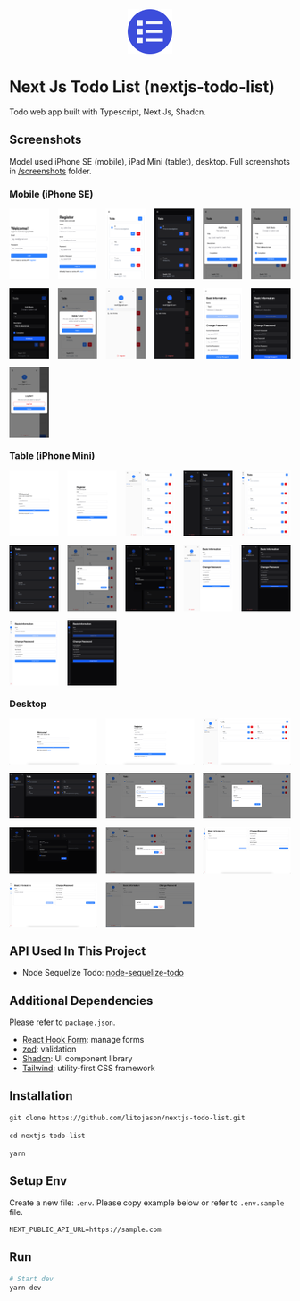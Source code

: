 <div align='center'>
    <img alt='NextJS Todo List Logo' src='/public/logo.png' style='width:80px;height:80px;' />
</div>

# Next Js Todo List (nextjs-todo-list)

Todo web app built with Typescript, Next Js, Shadcn.

## Screenshots

Model used iPhone SE (mobile), iPad Mini (tablet), desktop.
Full screenshots in [/screenshots](./screenshots/) folder.

### Mobile (iPhone SE)

<div style='display:grid;gap:16px 16px;grid-template-columns: repeat(6, minmax(0, 1fr));'>
    <img src="/screenshots/mobile/1-iphone-se-login.png">
    <img src="/screenshots/mobile/2-iphone-se-register.png">
    <img src="/screenshots/mobile/3-iphone-se-todo-light.png">
    <img src="/screenshots/mobile/3-iphone-se-todo-dark.png">
    <img src="/screenshots/mobile/4-iphone-se-add-todo.png">
    <img src="/screenshots/mobile/5-iphone-se-edit-todo-light.png">
    <img src="/screenshots/mobile/5-iphone-se-edit-todo-dark.png">
    <img src="/screenshots/mobile/6-iphone-se-delete-todo.png">
    <img src="/screenshots/mobile/7-iphone-se-sidebar-light.png">
    <img src="/screenshots/mobile/7-iphone-se-sidebar-dark.png">
    <img src="/screenshots/mobile/8-iphone-se-edit-profile-light.png">
    <img src="/screenshots/mobile/8-iphone-se-edit-profile-dark.png">
    <img src="/screenshots/mobile/9-iphone-se-logout.png">

</div>

### Table (iPhone Mini)

<div style='display:grid;gap:16px 16px;grid-template-columns: repeat(5, minmax(0, 1fr));'>
    <img src="/screenshots/tablet/1-ipad-mini-login.png">
    <img src="/screenshots/tablet/2-ipad-mini-register.png">
    <img src="/screenshots/tablet/3-ipad-mini-todo-light-expanded.png">
    <img src="/screenshots/tablet/3-ipad-mini-todo-dark-expanded.png">
    <img src="/screenshots/tablet/3-ipad-mini-todo-light-collapsed.png">
    <img src="/screenshots/tablet/3-ipad-mini-todo-dark-collapsed.png">
    <img src="/screenshots/tablet/4-ipad-mini-edit-todo-light.png">
    <img src="/screenshots/tablet/4-ipad-mini-edit-todo-dark.png">
    <img src="/screenshots/tablet/5-ipad-mini-edit-profile-light-expanded.png">
    <img src="/screenshots/tablet/5-ipad-mini-edit-profile-dark-expanded.png">
    <img src="/screenshots/tablet/5-ipad-mini-edit-profile-light-collapsed.png">
    <img src="/screenshots/tablet/5-ipad-mini-edit-profile-dark-collapsed.png">

</div>

### Desktop

<div style='display:grid;gap:16px 16px;grid-template-columns: repeat(3, minmax(0, 1fr));'>
    <img src="/screenshots/desktop/1-dashboard-login.png">
    <img src="/screenshots/desktop/2-dashboard-register.png">
    <img src="/screenshots/desktop/3-dashboard-todo-light.png">
    <img src="/screenshots/desktop/3-dashboard-todo-dark.png">
    <img src="/screenshots/desktop/4-dashboard-add-todo.png">
    <img src="/screenshots/desktop/5-dashboard-edit-todo-light.png">
    <img src="/screenshots/desktop/5-dashboard-edit-todo-dark.png">
    <img src="/screenshots/desktop/6-dashboard-delete-todo.png">
    <img src="/screenshots/desktop/7-dashboard-edit-profile-light.png">
    <img src="/screenshots/desktop/7-dashboard-edit-profile-light.png">
    <img src="/screenshots/desktop/8-dashboard-logout.png">
</div>

## API Used In This Project

- Node Sequelize Todo: [node-sequelize-todo](https://github.com/litojason/node-sequelize-todo)

## Additional Dependencies

Please refer to `package.json`.

- [React Hook Form](https://react-hook-form.com/): manage forms
- [zod](https://zod.dev/): validation
- [Shadcn](https://ui.shadcn.com/): UI component library
- [Tailwind](https://tailwindcss.com/): utility-first CSS framework

## Installation

    git clone https://github.com/litojason/nextjs-todo-list.git

    cd nextjs-todo-list

    yarn

## Setup Env

Create a new file: `.env`. Please copy example below or refer to `.env.sample` file.

    NEXT_PUBLIC_API_URL=https://sample.com

## Run

```bash
# Start dev
yarn dev
```
